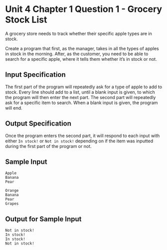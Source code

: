 # Unit 4 Chapter 1 Question 1 - Grocery Stock List
A grocery store needs to track whether their specific apple types are in stock. 

Create a program that first, as the manager, takes in all the types of apples in stock in the morning.
After, as the customer, you need to be able to search for a specific apple, where it tells them whether it’s in stock or not.

## Input Specification
The first part of the program will repeatedly ask for a type of apple to add to stock. Every line should add to a list, until a blank input is given, to which the program will then enter the next part.
The second part will repeatedly ask for a specific item to search. When a blank input is given, the program will end.

## Output Specification
Once the program enters the second part, it will respond to each input with either `In stock!` or `Not in stock!` depending on if the item was inputted during the first part of the program or not.

## Sample Input
```
Apple
Banana
Pear

Orange
Banana
Pear
Grapes

```

## Output for Sample Input
```
Not in stock!
In stock!
In stock!
Not in stock!
```